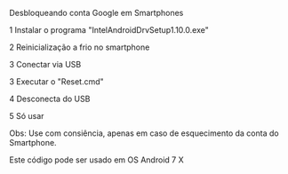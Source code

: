 Desbloqueando conta Google em Smartphones

1 Instalar o programa "IntelAndroidDrvSetup1.10.0.exe"
 
2 Reinicialização a frio no smartphone 

3 Conectar via USB

3 Executar o "Reset.cmd"

4 Desconecta do USB

5 Só usar

Obs: Use com consiência, apenas em caso de esquecimento 
da conta do Smartphone.


Este código pode ser usado em OS Android 7 X
